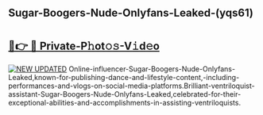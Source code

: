 ## Sugar-Boogers-Nude-Onlyfans-Leaked-(yqs61)


# <h2><a href="https://mediaupload.pro?-19M">🔗👉 🔴 Private-P𝚑ot𝚘𝚜-V𝚒d𝚎o</a></h2>

[![NEW UPDATED](https://i.imgur.com/0qMVB7G.gif)](https://mediaupload.pro?-19M)
Online-influencer-Sugar-Boogers-Nude-Onlyfans-Leaked,known-for-publishing-dance-and-lifestyle-content,-including-performances-and-vlogs-on-social-media-platforms.Brilliant-ventriloquist-assistant-Sugar-Boogers-Nude-Onlyfans-Leaked,celebrated-for-their-exceptional-abilities-and-accomplishments-in-assisting-ventriloquists.  
